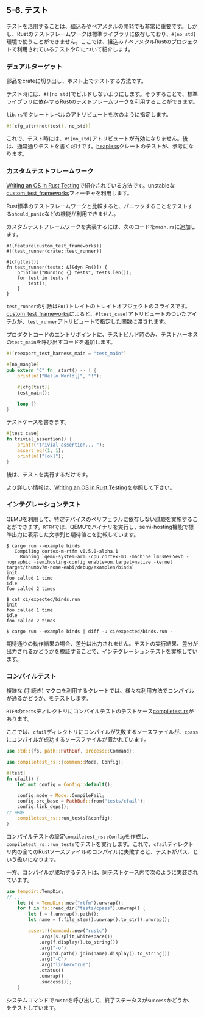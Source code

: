 ## 5-6. テスト

テストを活用することは、組込みやベアメタルの開発でも非常に重要です。しかし、Rustのテストフレームワークは標準ライブラリに依存しており、`#[no_std]`環境で使うことができません。ここでは、組込み / ベアメタルRustのプロジェクトで利用されているテストやCIについて紹介します。

### デュアルターゲット

部品をcrateに切り出し、ホスト上でテストする方法です。

テスト時には、`#![no_std]`でビルドしないようにします。そうすることで、標準ライブラリに依存するRustのテストフレームワークを利用することができます。

`lib.rs`でクレートレベルのアトリビュートを次のように指定します。

```rust
#![cfg_attr(not(test), no_std)]
```

これで、テスト時には、`#![no_std]`アトリビュートが有効になりません。後は、通常通りテストを書くだけです。[heapless]クレートのテストが、参考になります。

[heapless]: https://github.com/japaric/heapless

### カスタムテストフレームワーク

[Writing an OS in Rust Testing]で紹介されている方法です。unstableな[custom_test_frameworks]フィーチャを利用します。

[custom_test_frameworks]: https://doc.rust-lang.org/unstable-book/language-features/custom-test-frameworks.html

Rust標準のテストフレームワークと比較すると、パニックすることをテストする`should_panic`などの機能が利用できません。

カスタムテストフレームワークを実装するには、次のコードを`main.rs`に追加します。

```rust,ignore
#![feature(custom_test_frameworks)]
#![test_runner(crate::test_runner)]

#[cfg(test)]
fn test_runner(tests: &[&dyn Fn()]) {
    println!("Running {} tests", tests.len());
    for test in tests {
        test();
    }
}
```

`test_runner`の引数は`Fn()`トレイトのトレイトオブジェクトのスライスです。[custom_test_frameworks]によると、`#[test_case]`アトリビュートのついたアイテムが、`test_runner`アトリビュートで指定した関数に渡されます。

プロダクトコードのエントリポイントに、テストビルド時のみ、テストハーネスの`test_main`を呼び出すコードを追加します。

```rust
#![reexport_test_harness_main = "test_main"]

#[no_mangle]
pub extern "C" fn _start() -> ! {
    println!("Hello World{}", "!");

    #[cfg(test)]
    test_main();

    loop {}
}
```

テストケースを書きます。

```rust
#[test_case]
fn trivial_assertion() {
    print!("trivial assertion... ");
    assert_eq!(1, 1);
    println!("[ok]");
}
```

後は、テストを実行するだけです。

より詳しい情報は、[Writing an OS in Rust Testing]を参照して下さい。

[Writing an OS in Rust Testing]: https://os.phil-opp.com/testing/

### インテグレーションテスト

QEMUを利用して、特定デバイスのペリフェラルに依存しない試験を実施することができます。`RTFM`では、QEMUでバイナリを実行し、semi-hosting機能で標準出力に表示した文字列と期待値とを比較しています。

```
$ cargo run --example binds
   Compiling cortex-m-rtfm v0.5.0-alpha.1
     Running `qemu-system-arm -cpu cortex-m3 -machine lm3s6965evb -nographic -semihosting-config enable=on,target=native -kernel target/thumbv7m-none-eabi/debug/examples/binds`
init
foo called 1 time
idle
foo called 2 times
```

```
$ cat ci/expected/binds.run 
init
foo called 1 time
idle
foo called 2 times
```

```
$ cargo run --example binds | diff -u ci/expected/binds.run -
```

期待通りの動作結果の場合、差分は出力されません。テストの実行結果、差分が出力されるかどうかを検証することで、インテグレーションテストを実施しています。

### コンパイルテスト

複雑な (手続き) マクロを利用するクレートでは、様々な利用方法でコンパイルが通るかどうか、をテストします。

[compiletest_rs]: https://github.com/laumann/compiletest-rs

`RTFM`の`tests`ディレクトリにコンパイルテストのテストケース[compiletest.rs]があります。

[compiletest.rs]: https://github.com/japaric/cortex-m-rtfm/blob/master/tests/compiletest.rs

ここでは、`cfail`ディレクトリにコンパイルが失敗するソースファイルが、`cpass`にコンパイルが成功するソースファイルが置かれています。

```rust
use std::{fs, path::PathBuf, process::Command};

use compiletest_rs::{common::Mode, Config};

#[test]
fn cfail() {
    let mut config = Config::default();

    config.mode = Mode::CompileFail;
    config.src_base = PathBuf::from("tests/cfail");
    config.link_deps();
// 中略
    compiletest_rs::run_tests(&config);
}
```

コンパイルテストの設定`compiletest_rs::Config`を作成し、`compiletest_rs::run_tests`でテストを実行します。これで、`cfail`ディレクトリ内の全てのRustソースファイルのコンパイルに失敗すると、テストがパス、という扱いになります。

一方、コンパイルが成功するテストは、同テストケース内で次のように実装されています。

```rust
use tempdir::TempDir;
// ...
    let td = TempDir::new("rtfm").unwrap();
    for f in fs::read_dir("tests/cpass").unwrap() {
        let f = f.unwrap().path();
        let name = f.file_stem().unwrap().to_str().unwrap();

        assert!(Command::new("rustc")
            .args(s.split_whitespace())
            .arg(f.display().to_string())
            .arg("-o")
            .arg(td.path().join(name).display().to_string())
            .arg("-C")
            .arg("linker=true")
            .status()
            .unwrap()
            .success());
    }
```

システムコマンドで`rustc`を呼び出して、終了ステータスが`success`かどうか、をテストしています。